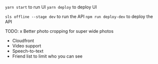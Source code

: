 `yarn start` to run UI
`yarn deploy` to deploy UI

`sls offline --stage dev` to run the API
`npm run deploy-dev` to deploy the API

TODO:
x Better photo cropping for super wide photos
- Cloudfront
- Video support
- Speech-to-text
- Friend list to limit who you can see
